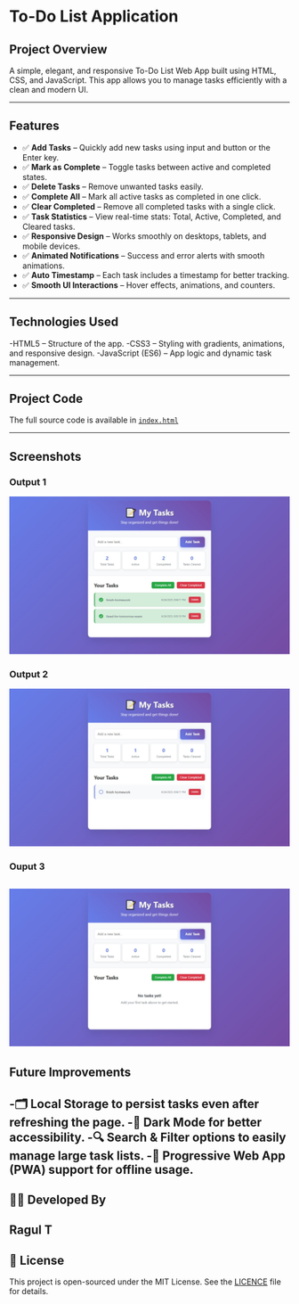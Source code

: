 # To-Do List Application

## Project Overview

A simple, elegant, and responsive To-Do List Web App built using HTML, CSS, and JavaScript. This app allows you to manage tasks efficiently with a clean and modern UI.

---

## Features

- ✅ **Add Tasks** – Quickly add new tasks using input and button or the Enter key.
- ✅ **Mark as Complete** – Toggle tasks between active and completed states.
- ✅ **Delete Tasks** – Remove unwanted tasks easily.
- ✅ **Complete All** – Mark all active tasks as completed in one click.
- ✅ **Clear Completed** – Remove all completed tasks with a single click.
- ✅ **Task Statistics** – View real-time stats: Total, Active, Completed, and Cleared tasks.
- ✅ **Responsive Design** – Works smoothly on desktops, tablets, and mobile devices.
- ✅ **Animated Notifications** – Success and error alerts with smooth animations.
- ✅ **Auto Timestamp** – Each task includes a timestamp for better tracking.
- ✅ **Smooth UI Interactions** – Hover effects, animations, and counters.


---

## Technologies Used

-HTML5 – Structure of the app.
-CSS3 – Styling with gradients, animations, and responsive design.
-JavaScript (ES6) – App logic and dynamic task management.

---

## Project Code

The full source code is available in [`index.html`](index.html)

---

## Screenshots

### Output 1

![Ouput 1](Outputs/Screenshot1.jpg)

### Output 2

![Ouput 2](Outputs/Screenshot2.jpg)

### Ouput 3

![Ouput 3](Outputs/Screenshot3.jpg)
---

## Future Improvements

-🗂 Local Storage to persist tasks even after refreshing the page.
-🎨 Dark Mode for better accessibility.
-🔍 Search & Filter options to easily manage large task lists.
-📱 Progressive Web App (PWA) support for offline usage.
---

## 👨‍💻 Developed By

**Ragul T**  
---

## 📝 License

This project is open-sourced under the MIT License. See the [LICENCE](LICENCE) file for details.




